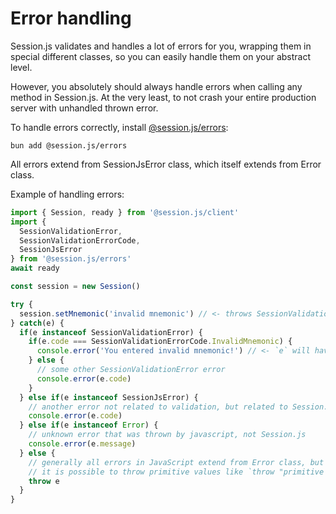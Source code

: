# Error handling

Session.js validates and handles a lot of errors for you, wrapping them in special different classes, so you can easily handle them on your abstract level. 

However, you absolutely should always handle errors when calling any method in Session.js. At the very least, to not crash your entire production server with unhandled thrown error.

To handle errors correctly, install [@session.js/errors](https://www.npmjs.com/package/@session.js/errors):

```
bun add @session.js/errors
```

All errors extend from SessionJsError class, which itself extends from Error class.

Example of handling errors:

```ts
import { Session, ready } from '@session.js/client'
import { 
  SessionValidationError, 
  SessionValidationErrorCode, 
  SessionJsError 
} from '@session.js/errors'
await ready

const session = new Session()

try {
  session.setMnemonic('invalid mnemonic') // <- throws SessionValidationError, which extends from generic Error class
} catch(e) {
  if(e instanceof SessionValidationError) {
    if(e.code === SessionValidationErrorCode.InvalidMnemonic) {
      console.error('You entered invalid mnemonic!') // <- `e` will have code property with one of SessionValidationErrorCode enums
    } else {
      // some other SessionValidationError error
      console.error(e.code)
    }
  } else if(e instanceof SessionJsError) {
    // another error not related to validation, but related to Session.js
    console.error(e.code)
  } else if(e instanceof Error) {
    // unknown error that was thrown by javascript, not Session.js
    console.error(e.message)
  } else {
    // generally all errors in JavaScript extend from Error class, but
    // it is possible to throw primitive values like `throw "primitive string"`
    throw e
  }
}
```
